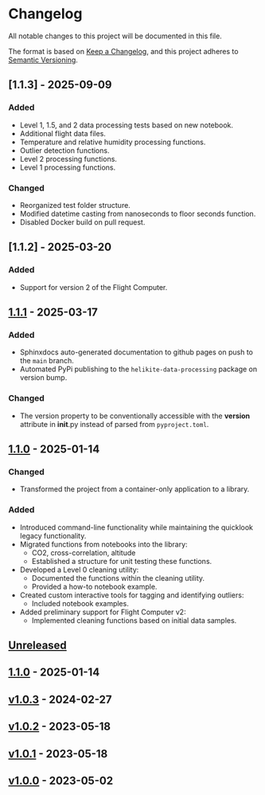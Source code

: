 # Changelog

All notable changes to this project will be documented in this file.

The format is based on [Keep a Changelog](https://keepachangelog.com/en/1.0.0/),
and this project adheres to [Semantic Versioning](https://semver.org/spec/v2.0.0.html).

## [1.1.3] - 2025-09-09

### Added
- Level 1, 1.5, and 2 data processing tests based on new notebook.
- Additional flight data files.
- Temperature and relative humidity processing functions.
- Outlier detection functions.
- Level 2 processing functions.
- Level 1 processing functions.

### Changed
- Reorganized test folder structure.
- Modified datetime casting from nanoseconds to floor seconds function.
- Disabled Docker build on pull request.

## [1.1.2] - 2025-03-20

### Added
- Support for version 2 of the Flight Computer.

## [1.1.1] - 2025-03-17

### Added
- Sphinxdocs auto-generated documentation to github pages on push to the `main` branch.
- Automated PyPi publishing to the `helikite-data-processing` package on version bump.

### Changed
- The version property to be conventionally accessible with the __version__
  attribute in __init__.py instead of parsed from `pyproject.toml`.

## [1.1.0] - 2025-01-14

### Changed
- Transformed the project from a container-only application to a library.

### Added
- Introduced command-line functionality while maintaining the quicklook legacy functionality.
- Migrated functions from notebooks into the library:
    - CO2, cross-correlation, altitude
    - Established a structure for unit testing these functions.
- Developed a Level 0 cleaning utility:
    - Documented the functions within the cleaning utility.
    - Provided a how-to notebook example.
- Created custom interactive tools for tagging and identifying outliers:
    - Included notebook examples.
- Added preliminary support for Flight Computer v2:
    - Implemented cleaning functions based on initial data samples.

## [Unreleased]


## [1.1.0] - 2025-01-14
## [v1.0.3] - 2024-02-27
## [v1.0.2] - 2023-05-18
## [v1.0.1] - 2023-05-18
## [v1.0.0] - 2023-05-02

[unreleased]: https://github.com/EERL-EPFL/helikite-data-processing/compare/1.1.1...HEAD
[1.1.1]: https://github.com/EERL-EPFL/helikite-data-processing/compare/v1.1.0...1.1.1
[1.1.0]: https://github.com/EERL-EPFL/helikite-data-processing/compare/v1.0.3...1.1.0
[v1.0.3]: https://github.com/EERL-EPFL/helikite-data-processing/compare/v1.0.2...v1.0.3
[v1.0.2]: https://github.com/EERL-EPFL/helikite-data-processing/compare/v1.0.1...v1.0.2
[v1.0.1]: https://github.com/EERL-EPFL/helikite-data-processing/compare/v1.0.0...v1.0.1
[v1.0.0]: https://github.com/EERL-EPFL/helikite-data-processing/releases/tag/v1.0.0
